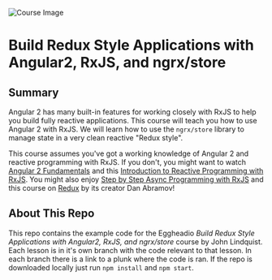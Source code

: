 ![Course Image](https://d2eip9sf3oo6c2.cloudfront.net/series/covers/000/000/047/full/build-angular-app-redux-ngrx-cover.png?1461592141)

# Build Redux Style Applications with Angular2, RxJS, and ngrx/store

## Summary
Angular 2 has many built-in features for working closely with RxJS to help you build fully reactive applications. This course will teach you how to use Angular 2 with RxJS. We will learn how to use the `ngrx/store` library to manage state in a very clean reactive "Redux style".

This course assumes you've got a working knowledge of Angular 2 and reactive programming with RxJS. If you don't, you might want to watch [Angular 2 Fundamentals](https://egghead.io/series/angular-2-fundamentals) and this [Introduction to Reactive Programming with RxJS](https://egghead.io/series/introduction-to-reactive-programming). You might also enjoy [Step by Step Async Programming with RxJS](https://egghead.io/series/step-by-step-async-javascript-with-rxjs) and this course on [Redux](https://egghead.io/series/getting-started-with-redux) by its creator Dan Abramov!

## About This Repo
This repo contains the example code for the Eggheadio _Build Redux Style Applications with Angular2, RxJS, and ngrx/store_ course by John Lindquist. Each lesson is in it's own branch with the code relevant to that lesson. In each branch there is a link to a plunk where the code is ran. If the repo is downloaded locally just run `npm install` and `npm start`.